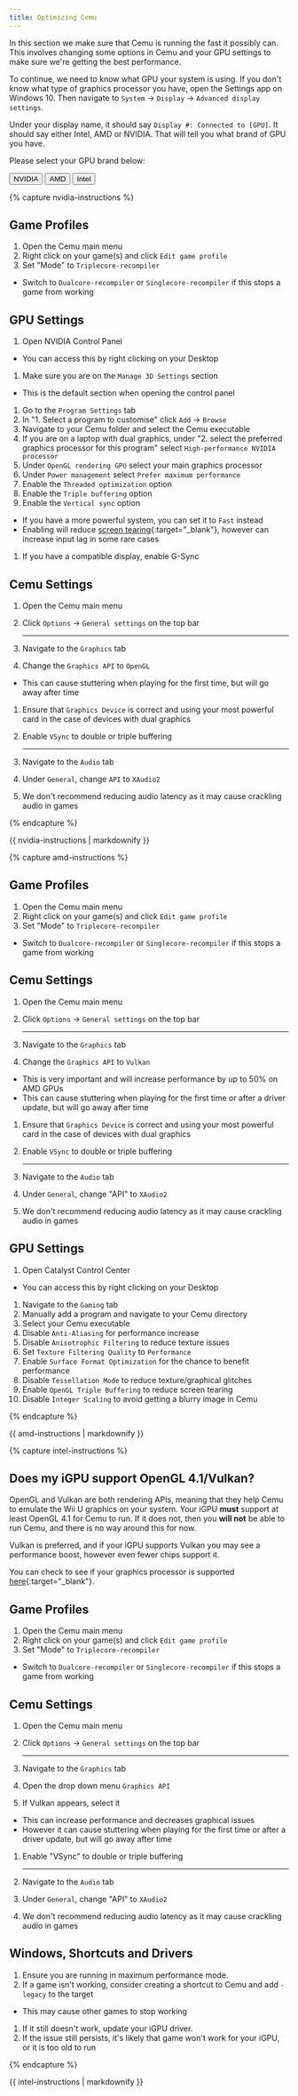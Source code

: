 ```yaml
---
title: Optimizing Cemu
---
```


In this section we make sure that Cemu is running the fast it possibly can. This involves changing some options in Cemu and your GPU settings to make sure we're getting the best performance.

To continue, we need to know what GPU your system is using. If you don't know what type of graphics processor you have, open the Settings app on Windows 10. Then navigate to `System` -> `Display` -> `Advanced display settings`.

Under your display name, it should say `Display #: Connected to [GPU]`. It should say either Intel, AMD or NVIDIA. That will tell you what brand of GPU you have.

Please select your GPU brand below:

<button class="btn btn--info" id="nvidiabtn" onclick="shownvidia()">NVIDIA</button>
<button class="btn btn--info" id="amdbtn"    onclick="showamd()"   >AMD</button>
<button class="btn btn--info" id="intelbtn"  onclick="showintel()" >Intel</button>

{% capture nvidia-instructions %}

## Game Profiles

1. Open the Cemu main menu
1. Right click on your game(s) and click `Edit game profile`
1. Set "Mode" to `Triplecore-recompiler`
  - Switch to `Dualcore-recompiler` or `Singlecore-recompiler` if this stops a game from working

## GPU Settings

1. Open NVIDIA Control Panel
  - You can access this by right clicking on your Desktop
1. Make sure you are on the `Manage 3D Settings` section
  - This is the default section when opening the control panel
1. Go to the `Program Settings` tab
1. In "1. Select a program to customise" click `Add` -> `Browse`
1. Navigate to your Cemu folder and select the Cemu executable
1. If you are on a laptop with dual graphics, under "2. select the preferred graphics processor for this program" select `High-performance NVIDIA processor`
1. Under `OpenGL rendering GPU` select your main graphics processor
1. Under `Power management` select `Prefer maximum performance`
1. Enable the `Threaded optimization` option
1. Enable the `Triple buffering` option
1. Enable the `Vertical sync` option
  - If you have a more powerful system, you can set it to `Fast` instead
  - Enabling will reduce [screen tearing](https://en.wikipedia.org/wiki/Screen_tearing){:target="_blank"}, however can increase input lag in some rare cases
1. If you have a compatible display, enable G-Sync

## Cemu Settings

1. Open the Cemu main menu
1. Click `Options` -> `General settings` on the top bar

    ---

3. Navigate to the `Graphics` tab
1. Change the `Graphics API` to `OpenGL`
  - This can cause stuttering when playing for the first time, but will go away after time
1. Ensure that `Graphics Device` is correct and using your most powerful card in the case of devices with dual graphics
1. Enable `VSync` to double or triple buffering

    ---

7. Navigate to the `Audio` tab
1. Under `General`, change `API` to `XAudio2`
1. We don't recommend reducing audio latency as it may cause crackling audio in games

{% endcapture %}

<div id="nvidiainstr">{{ nvidia-instructions | markdownify }}</div>

{% capture amd-instructions %}

## Game Profiles

1. Open the Cemu main menu
1. Right click on your game(s) and click `Edit game profile`
1. Set "Mode" to `Triplecore-recompiler`
  - Switch to `Dualcore-recompiler` or `Singlecore-recompiler` if this stops a game from working

## Cemu Settings

1. Open the Cemu main menu
1. Click `Options` -> `General settings` on the top bar

    ---

3. Navigate to the `Graphics` tab
1. Change the `Graphics API` to `Vulkan`
  - This is very important and will increase performance by up to 50% on AMD GPUs
  - This can cause stuttering when playing for the first time or after a driver update, but will go away after time
1. Ensure that `Graphics Device` is correct and using your most powerful card in the case of devices with dual graphics
1. Enable `VSync` to double or triple buffering

    ---

7. Navigate to the `Audio` tab
1. Under `General`, change "API" to `XAudio2`
1. We don't recommend reducing audio latency as it may cause crackling audio in games

## GPU Settings

1. Open Catalyst Control Center
  - You can access this by right clicking on your Desktop
1. Navigate to the `Gaming` tab
1. Manually add a program and navigate to your Cemu directory
1. Select your Cemu executable
1. Disable `Anti-Aliasing` for performance increase
1. Disable `Anisotrophic Filtering` to reduce texture issues
1. Set `Texture Filtering Quality` to `Performance`
1. Enable `Surface Format Optimization` for the chance to benefit performance
1. Disable `Tessellation Mode` to reduce texture/graphical glitches
1. Enable `OpenGL Triple Buffering` to reduce screen tearing
1. Disable `Integer Scaling` to avoid getting a blurry image in Cemu

{% endcapture %}

<div id="amdinstr">{{ amd-instructions | markdownify }}</div>

{% capture intel-instructions %}

## Does my iGPU support OpenGL 4.1/Vulkan?

OpenGL and Vulkan are both rendering APIs, meaning that they help Cemu to emulate the Wii U graphics on your system. Your iGPU **must** support at least OpenGL 4.1 for Cemu to run. If it does not, then you **will not** be able to run Cemu, and there is no way around this for now.

Vulkan is preferred, and if your iGPU supports Vulkan you may see a performance boost, however even fewer chips support it.

You can check to see if your graphics processor is supported [here](https://www.intel.com/content/www/us/en/support/articles/000005524/graphics-drivers.html){:target="_blank"}.

## Game Profiles

1. Open the Cemu main menu
1. Right click on your game(s) and click `Edit game profile`
1. Set "Mode" to `Triplecore-recompiler`
  - Switch to `Dualcore-recompiler` or `Singlecore-recompiler` if this stops a game from working

## Cemu Settings

1. Open the Cemu main menu
1. Click `Options` -> `General settings` on the top bar

    ---

3. Navigate to the `Graphics` tab
1. Open the drop down menu `Graphics API`
1. If Vulkan appears, select it
  - This can increase performance and decreases graphical issues
  - However it can cause stuttering when playing for the first time or after a driver update, but will go away after time
1. Enable "VSync" to double or triple buffering

    ---

7. Navigate to the `Audio` tab
1. Under `General`, change "API" to `XAudio2`
1. We don't recommend reducing audio latency as it may cause crackling audio in games

## Windows, Shortcuts and Drivers

1. Ensure you are running in maximum performance mode.
1. If a game isn't working, consider creating a shortcut to Cemu and add `-legacy` to the target
  - This may cause other games to stop working
1. If it still doesn't work, update your iGPU driver.
1. If the issue still persists, it's likely that game won't work for your iGPU, or it is too old to run

{% endcapture %}

<div id="intelinstr">{{ intel-instructions | markdownify }}</div>

<script>
  var nvidia = document.getElementById("nvidiainstr");
  var nvidiabtn = document.getElementById("nvidiabtn");

  var amd = document.getElementById("amdinstr");
  var amdbtn = document.getElementById("amdbtn");

  var intel = document.getElementById("intelinstr");
  var intelbtn = document.getElementById("intelbtn");

  nvidia.style.display = "block";
  amd.style.display = "none";
  intel.style.display = "none";
  nvidiabtn.classList.remove("btn--info");
  nvidiabtn.classList.add("btn--primary");

  function shownvidia() {
    nvidia.style.display = "block";
    amd.style.display = "none";
    intel.style.display = "none";

    nvidiabtn.classList.remove("btn--info");
    amdbtn.classList.remove("btn--primary");
    amdbtn.classList.add("btn--info");
    intelbtn.classList.remove("btn--primary");
    intelbtn.classList.add("btn--info");
    nvidiabtn.classList.add("btn--primary");
  }

  function showamd() {
    nvidia.style.display = "none";
    amd.style.display = "block";
    intel.style.display = "none";

    amdbtn.classList.remove("btn--info");
    nvidiabtn.classList.remove("btn--primary");
    nvidiabtn.classList.add("btn--info");
    intelbtn.classList.remove("btn--primary");
    intelbtn.classList.add("btn--info");
    amdbtn.classList.add("btn--primary");
  }

  function showintel() {
    nvidia.style.display = "none";
    amd.style.display = "none";
    intel.style.display = "block";

    intelbtn.classList.remove("btn--info");
    nvidiabtn.classList.remove("btn--primary");
    nvidiabtn.classList.add("btn--info");
    amdbtn.classList.remove("btn--primary");
    amdbtn.classList.add("btn--info");
    intelbtn.classList.add("btn--primary");
  }
</script>
